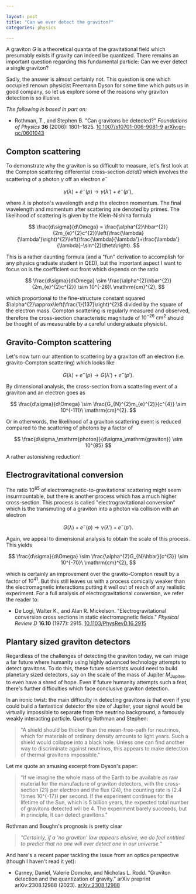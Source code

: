 ```yaml
---

layout: post  
title: "Can we ever detect the graviton?"  
categories: physics

---
```


A graviton $G$ is a theoretical quanta of the gravitational field which presumably exists if gravity can indeed be quantized. There remains an important question regarding this fundamental particle: Can we ever detect a single graviton?

Sadly, the answer is almost certainly not. This question is one which occupied renown physicist Freemann Dyson for some time which puts us in good company, so let us explore some of the reasons why graviton detection is so illusive.

_The following is based in part on:_

- Rothman, T., and Stephen B. "Can gravitons be detected?" *Foundations of Physics* **36** (2006): 1801–1825. [10.1007/s10701-006-9081-9](https://doi.org/10.1007/s10701-006-9081-9) [arXiv:gr-qc/0601043](https://arxiv.org/abs/gr-qc/0601043)

## Compton scattering

To demonstrate why the graviton is so difficult to measure, let's first look at the Compton scattering differential cross-section $d\sigma/d\Omega$ which involves the scattering of a photon $\gamma$ off an electron $e^{-}$

$$
\gamma(\lambda) + e^{-}(p) \rightarrow \gamma(\lambda') + e^{-}(p'),
$$

where $\lambda$ is photon's wavelength and $p$ the electron momentum. The final wavelength and momentum after scattering are denoted by primes. The likelihood of scattering is given by the Klein-Nishina formula

$$
\frac{d\sigma}{d\Omega} = \frac{\alpha^{2}\hbar^{2}}{2m_{e}^{2}c^{2}}\left(\frac{\lambda}{\lambda'}\right)^{2}\left(\frac{\lambda}{\lambda'}+\frac{\lambda'}{\lambda}-\sin^{2}\theta\right).
$$

This is a rather daunting formula (and a "fun" derivation to accomplish for any physics graduate student in QED), but the important aspect I want to focus on is the coefficient out front which depends on the ratio

$$
\frac{d\sigma}{d\Omega} \sim \frac{\alpha^{2}\hbar^{2}}{2m_{e}^{2}c^{2}} \sim 10^{-26}\ \mathrm{cm}^{2},
$$

which proportional to the fine-structure constant squared $\alpha^{2}\approx\left(\frac{1}{137}\right)^{2}$ divided by the square of the electron mass. Compton scattering is regularly measured and observed, therefore the cross-section characteristic magnitude of $10^{-26}\ \mathrm{cm}^{2}$ should be thought of as measurable by a careful undergraduate physicist.

## Gravito-Compton scattering

Let's now turn our attention to scattering by a graviton off an electron (i.e. gravito-Compton scattering) which looks like

$$
G(\lambda) + e^{-}(p) \rightarrow G(\lambda') + e^{-}(p').
$$

By dimensional analysis, the cross-section from a scattering event of a graviton and an electron goes as

$$
\frac{d\sigma}{d\Omega} \sim \frac{G_{N}^{2}m_{e}^{2}}{c^{4}} \sim 10^{-111}\ \mathrm{cm}^{2}.
$$

Or in otherwords, the likelihood of a graviton scattering event is reduced compared to the scattering of photons by a factor of

$$
\frac{d\sigma_\mathrm{photon}}{d\sigma_\mathrm{graviton}} \sim 10^{85}
$$

A rather astonishing reduction!

## Electrogravitational conversion

The ratio $10^{85}$ of electromagnetic-to-gravitational scattering might seem insurmountable, but there is another process which has a much higher cross-section. This process is called "electrogravitational conversion" which is the transmuting of a graviton into a photon via collision with an electron

$$
G(\lambda) + e^{-}(p) \rightarrow \gamma(\lambda') + e^{-}(p').
$$

Again, we appeal to dimensional analysis to obtain the scale of this process. This yields

$$
\frac{d\sigma}{d\Omega} \sim \frac{\alpha^{2}G_{N}\hbar}{c^{3}} \sim 10^{-70}\ \mathrm{cm}^{2},
$$

which is certainly an improvement over the gravito-Compton result by a factor of $10^{41}$. But this still leaves us with a process comically weaker than the electromagnetic interactions putting it well out of reach of any realistic experiment. For a full analysis of electrogravitational conversion, we refer the reader to:

- De Logi, Walter K., and Alan R. Mickelson. "Electrogravitational conversion cross sections in static electromagnetic fields." _Physical Review D_ **16.10** (1977): 2915. [10.1103/PhysRevD.16.2915](https://doi.org/10.1103/PhysRevD.16.2915)

## Plantary sized graviton detectors

Regardless of the challenges of detecting the graviton today, we can image a far future where humanity using highly advanced technology attempts to detect gravitons. To do this, these future scientists would need to build planetary sized detectors, say on the scale of the mass of Jupiter $M_\mathrm{Jupiter}$, to even have a shred of hope. Even if future humanity attempts such a feat, there's further difficulties which face conclusive graviton detection.

In an ironic twist: the main difficulty in detecting gravitons is that even if you could build a fantastical detector the size of Jupiter, your signal would be virtually impossible to separate from the neutrino background, a famously weakly interacting particle. Quoting Rothman and Stephen:

> "A shield should be thicker than the mean-free-path for neutrinos, which for materials of ordinary density amounts to light years. Such a shield would collapse into a black hole. Unless one can find another way to discriminate against neutrinos, this appears to make detection of thermal gravitons impossible."

Let me quote an amusing excerpt from Dyson's paper:

> "If we imagine the whole mass of the Earth to be available as raw material for the manufacture of graviton detectors, with the cross-section (21) per electron and the flux (24), the counting rate is \(2.4 \times 10^{-17}\) per second. If the experiment continues for the lifetime of the Sun, which is 5 billion years, the expected total number of gravitons detected will be 4. The experiment barely succeeds, but in principle, it can detect gravitons."

Rothman and Boughn's prognosis is pretty clear

> *"Certainly, if a 'no graviton' law appears elusive, we do feel entitled to predict that no one will ever detect one in our universe."*

And here's a recent paper tackling the issue from an optics perspective (though I haven't read it yet):

- Carney, Daniel, Valerie Domcke, and Nicholas L. Rodd. "Graviton detection and the quantization of gravity." arXiv preprint arXiv:2308.12988 (2023). [arXiv:2308.12988](https://arxiv.org/abs/2308.12988)
